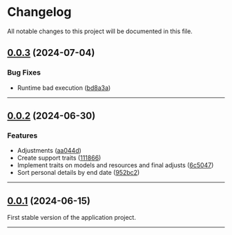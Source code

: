 <!--- BEGIN HEADER -->
# Changelog

All notable changes to this project will be documented in this file.
<!--- END HEADER -->

## [0.0.3](https://github.com/eng-gabrielscardoso/gabrielscardoso/compare/v0.0.2...v0.0.3) (2024-07-04)

### Bug Fixes

* Runtime bad execution ([bd8a3a](https://github.com/eng-gabrielscardoso/gabrielscardoso/commit/bd8a3a1d9566f36644a6da5d31b00d3e496d8901))


---

## [0.0.2](https://github.com/eng-gabrielscardoso/gabrielscardoso/compare/v0.0.1...v0.0.2) (2024-06-30)

### Features

* Adjustments ([aa044d](https://github.com/eng-gabrielscardoso/gabrielscardoso/commit/aa044d449089ab1096beae0b8d6d968167966317))
* Create support traits ([111866](https://github.com/eng-gabrielscardoso/gabrielscardoso/commit/111866b6b9f66521989638f8af5a2a02b7b5d096))
* Implement traits on models and resources and final adjusts ([6c5047](https://github.com/eng-gabrielscardoso/gabrielscardoso/commit/6c50475ec163133f80bf3ebdf078dc529a5d87d8))
* Sort personal details by end date ([952bc2](https://github.com/eng-gabrielscardoso/gabrielscardoso/commit/952bc2c6b04955f3426329856d4e140b6e79502e))


---

## [0.0.1](https://github.com/eng-gabrielscardoso/gabrielscardoso/compare/0.0.0...v0.0.1) (2024-06-15)

First stable version of the application project.

---

